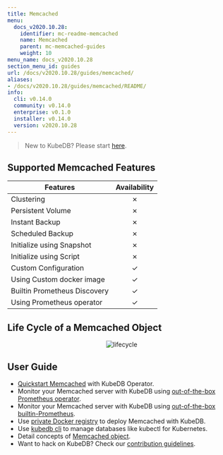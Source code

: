 ```yaml
---
title: Memcached
menu:
  docs_v2020.10.28:
    identifier: mc-readme-memcached
    name: Memcached
    parent: mc-memcached-guides
    weight: 10
menu_name: docs_v2020.10.28
section_menu_id: guides
url: /docs/v2020.10.28/guides/memcached/
aliases:
- /docs/v2020.10.28/guides/memcached/README/
info:
  cli: v0.14.0
  community: v0.14.0
  enterprise: v0.1.0
  installer: v0.14.0
  version: v2020.10.28
---
```


> New to KubeDB? Please start [here](/docs/v2020.10.28/README).

## Supported Memcached Features

| Features                     | Availability |
| ---------------------------- | :----------: |
| Clustering                   |   &#10007;   |
| Persistent Volume            |   &#10007;   |
| Instant Backup               |   &#10007;   |
| Scheduled Backup             |   &#10007;   |
| Initialize using Snapshot    |   &#10007;   |
| Initialize using Script      |   &#10007;   |
| Custom Configuration         |   &#10003;   |
| Using Custom docker image    |   &#10003;   |
| Builtin Prometheus Discovery |   &#10003;   |
| Using Prometheus operator    |   &#10003;   |

## Life Cycle of a Memcached Object

<p align="center">
  <img alt="lifecycle"  src="/docs/v2020.10.28/images/memcached/memcached-lifecycle.png">
</p>

## User Guide

- [Quickstart Memcached](/docs/v2020.10.28/guides/memcached/quickstart/quickstart) with KubeDB Operator.
- Monitor your Memcached server with KubeDB using [out-of-the-box Prometheus operator](/docs/v2020.10.28/guides/memcached/monitoring/using-prometheus-operator).
- Monitor your Memcached server with KubeDB using [out-of-the-box builtin-Prometheus](/docs/v2020.10.28/guides/memcached/monitoring/using-builtin-prometheus).
- Use [private Docker registry](/docs/v2020.10.28/guides/memcached/private-registry/using-private-registry) to deploy Memcached with KubeDB.
- Use [kubedb cli](/docs/v2020.10.28/guides/memcached/cli/cli) to manage databases like kubectl for Kubernetes.
- Detail concepts of [Memcached object](/docs/v2020.10.28/guides/memcached/concepts/memcached).
- Want to hack on KubeDB? Check our [contribution guidelines](/docs/v2020.10.28/CONTRIBUTING).
